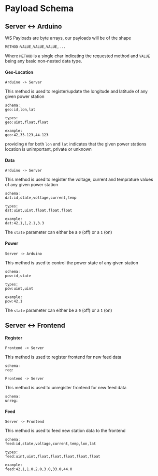 # Payload Schema

## Server <-> Arduino

WS Payloads are byte arrays, our payloads will be of the shape
```
METHOD:VALUE,VALUE,VALUE,...
```
Where `METHOD` is a single char indicating the requested method and `VALUE` being any basic non-nested data type.


#### Geo-Location
`Arduino -> Server`

This method is used to register/update the longitude and latitude of any given power station
```
schema:
geo:id,lon,lat

types:
geo:uint,float,float

example:
geo:42,33.123,44.123
```
providing `0` for both `lon` and `lat` indicates that the given power stations location is unimportant, private or unknown

#### Data
`Arduino -> Server`

This method is used to register the voltage, current and temprature values of any given power station
```
schema:
dat:id,state,voltage,current,temp

types:
dat:uint,uint,float,float,float

example:
dat:42,1,1,2.1,3.3
```
The `state` parameter can either be a `0` (off) or a `1` (on)

#### Power
`Server -> Arduino`

This method is used to control the power state of any given station
```
schema:
pow:id,state

types:
pow:uint,uint

example:
pow:42,1
```
The `state` parameter can either be a `0` (off) or a `1` (on)

## Server <-> Frontend

#### Register
`Frontend -> Server`

This method is used to register frontend for new feed data
```
schema:
reg:
```

`Frontend -> Server`

This method is used to unregister frontend for new feed data
```
schema:
unreg:
```

#### Feed
`Server -> Frontend`

This method is used to feed new station data to the frontend
```
schema:
feed:id,state,voltage,current,temp,lon,lat

types:
feed:uint,uint,float,float,float,float,float

example:
feed:42,1,1.0,2.0,3.0,33.0,44.0
```
